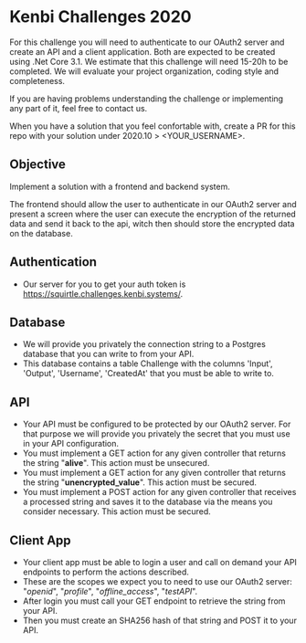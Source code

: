 # Kenbi Challenges 2020

For this challenge you will need to authenticate to our OAuth2 server and create an API and a client application.
Both are expected to be created using .Net Core 3.1.
We estimate that this challenge will need 15-20h to be completed.
We will evaluate your project organization, coding style and completeness.

If you are having problems understanding the challenge or implementing any part of it, feel free to contact us.

When you have a solution that you feel confortable with, create a PR for this repo with your solution under 2020.10 > <YOUR_USERNAME>.

## Objective
Implement a solution with a frontend and backend system. 

The frontend should allow the user to authenticate in our OAuth2 server and present a screen where the user can execute the encryption of the returned data and send it back to the api, witch then should store the encrypted data on the database.

## Authentication

* Our server for you to get your auth token is https://squirtle.challenges.kenbi.systems/.

## Database

* We will provide you privately the connection string to a Postgres database that you can write to from your API.
* This database contains a table Challenge with the columns 'Input', 'Output', 'Username', 'CreatedAt' that you must be able to write to.

## API

* Your API must be configured to be protected by our OAuth2 server. For that purpose we will provide you privately the secret that you must use in your API configuration.
* You must implement a GET action for any given controller that returns the string "**alive**". This action must be unsecured.
* You must implement a GET action for any given controller that returns the string "**unencrypted_value**". This action must be secured.
* You must implement a POST action for any given controller that receives a processed string and saves it to the database via the means you consider necessary. This action must be secured.

## Client App

* Your client app must be able to login a user and call on demand your API endpoints to perform the actions described.
* These are the scopes we expect you to need to use our OAuth2 server: "_openid_", "_profile_", "_offline_access_", "_testAPI_".
* After login you must call your GET endpoint to retrieve the string from your API.
* Then you must create an SHA256 hash of that string and POST it to your API.
